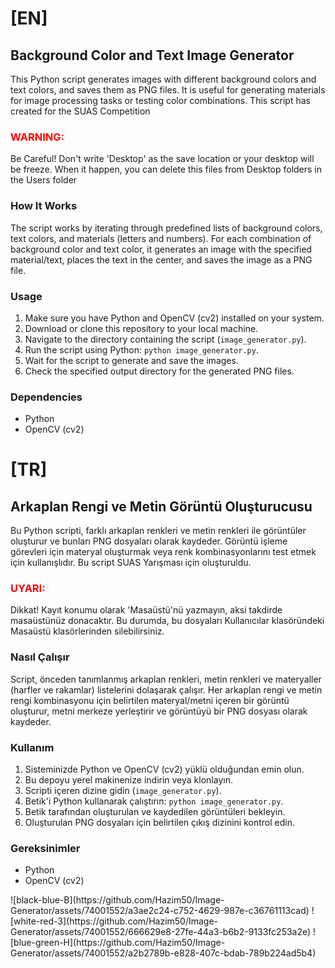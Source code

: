 <h1>[EN]</h1>
<h2>Background Color and Text Image Generator</h2>

<p>This Python script generates images with different background colors and text colors, and saves them as PNG files. It is useful for generating materials for image processing tasks or testing color combinations. This script has created for the SUAS Competition</p>

<h3><strong><font color="red">WARNING:</font></strong></h3>
<p>Be Careful! Don't write 'Desktop' as the save location or your desktop will be freeze. When it happen, you can delete this files from Desktop folders in the Users folder</p>

<h3>How It Works</h3>

<p>The script works by iterating through predefined lists of background colors, text colors, and materials (letters and numbers). For each combination of background color and text color, it generates an image with the specified material/text, places the text in the center, and saves the image as a PNG file.</p>

<h3>Usage</h3>

<ol>
    <li>Make sure you have Python and OpenCV (cv2) installed on your system.</li>
    <li>Download or clone this repository to your local machine.</li>
    <li>Navigate to the directory containing the script (<code>image_generator.py</code>).</li>
    <li>Run the script using Python: <code>python image_generator.py</code>.</li>
    <li>Wait for the script to generate and save the images.</li>
    <li>Check the specified output directory for the generated PNG files.</li>
</ol>

<h3>Dependencies</h3>

<ul>
    <li>Python</li>
    <li>OpenCV (cv2)</li>
</ul>

<h1>[TR]</h1>
<h2>Arkaplan Rengi ve Metin Görüntü Oluşturucusu</h2>

<p>Bu Python scripti, farklı arkaplan renkleri ve metin renkleri ile görüntüler oluşturur ve bunları PNG dosyaları olarak kaydeder. Görüntü işleme görevleri için materyal oluşturmak veya renk kombinasyonlarını test etmek için kullanışlıdır. Bu script SUAS Yarışması için oluşturuldu.</p>

<h3><strong><font color="red">UYARI:</font></strong></h3>
<p>Dikkat! Kayıt konumu olarak 'Masaüstü'nü yazmayın, aksi takdirde masaüstünüz donacaktır. Bu durumda, bu dosyaları Kullanıcılar klasöründeki Masaüstü klasörlerinden silebilirsiniz.</p>

<h3>Nasıl Çalışır</h3>

<p>Script, önceden tanımlanmış arkaplan renkleri, metin renkleri ve materyaller (harfler ve rakamlar) listelerini dolaşarak çalışır. Her arkaplan rengi ve metin rengi kombinasyonu için belirtilen materyal/metni içeren bir görüntü oluşturur, metni merkeze yerleştirir ve görüntüyü bir PNG dosyası olarak kaydeder.</p>

<h3>Kullanım</h3>

<ol>
    <li>Sisteminizde Python ve OpenCV (cv2) yüklü olduğundan emin olun.</li>
    <li>Bu depoyu yerel makinenize indirin veya klonlayın.</li>
    <li>Scripti içeren dizine gidin (<code>image_generator.py</code>).</li>
    <li>Betik'i Python kullanarak çalıştırın: <code>python image_generator.py</code>.</li>
    <li>Betik tarafından oluşturulan ve kaydedilen görüntüleri bekleyin.</li>
    <li>Oluşturulan PNG dosyaları için belirtilen çıkış dizinini kontrol edin.</li>
</ol>

<h3>Gereksinimler</h3>

<ul>
    <li>Python</li>
    <li>OpenCV (cv2)</li>
</ul>
![black-blue-B](https://github.com/Hazim50/Image-Generator/assets/74001552/a3ae2c24-c752-4629-987e-c36761113cad)
![white-red-3](https://github.com/Hazim50/Image-Generator/assets/74001552/666629e8-27fe-44a3-b6b2-9133fc253a2e)
![blue-green-H](https://github.com/Hazim50/Image-Generator/assets/74001552/a2b2789b-e828-407c-bdab-789b224ad5b4)
